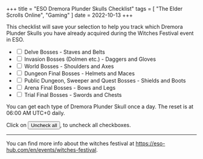 +++
title = "ESO Dremora Plunder Skulls Checklist"
tags = [
    "The Elder Scrolls Online",
    "Gaming"
]
date = 2022-10-13
+++

This checklist will save your selection to help you track which Dremora Plunder Skulls you have already acquired during the Witches Festival event in ESO.

<ul class="list-group my-4">
    <li class="list-group-item">
        <input class="form-check-input me-1 save-cb-state" type="checkbox" id="delve">
        <label class="form-check-label" for="delve">Delve Bosses<span class="text-muted"> - Staves and Belts</span></label>
    </li>
    <li class="list-group-item">
        <input class="form-check-input me-1 save-cb-state" type="checkbox" id="insurgent">
        <label class="form-check-label" for="insurgent">Invasion Bosses (Dolmen etc.)<span class="text-muted"> - Daggers and Gloves</span></label>
    </li>
    <li class="list-group-item">
        <input class="form-check-input me-1 save-cb-state" type="checkbox" id="world">
        <label class="form-check-label" for="world">World Bosses<span class="text-muted"> - Shoulders and Axes</span></label>
    </li>
    <li class="list-group-item">
        <input class="form-check-input me-1 save-cb-state" type="checkbox" id="dungeon">
        <label class="form-check-label" for="dungeon">Dungeon Final Bosses<span class="text-muted"> - Helmets and Maces</span></label>
    </li>
    <li class="list-group-item">
        <input class="form-check-input me-1 save-cb-state" type="checkbox" id="public">
        <label class="form-check-label" for="public">Public Dungeon, Sweeper and Quest Bosses<span class="text-muted"> - Shields and Boots</span></label>
    </li>
    <li class="list-group-item">
        <input class="form-check-input me-1 save-cb-state" type="checkbox" id="arena">
        <label class="form-check-label" for="arena">Arena Final Bosses<span class="text-muted"> - Bows and Legs</span></label>
    </li>
    <li class="list-group-item">
        <input class="form-check-input me-1 save-cb-state" type="checkbox" id="trial">
        <label class="form-check-label" for="trial">Trial Final Bosses<span class="text-muted"> - Swords and Chests</span></label>
    </li>
</ul>

You can get each type of Dremora Plunder Skull once a day. The reset is at 06:00 AM UTC+0 daily.

Click on <button type="button" class="btn btn-outline-danger" OnClick="uncheck_all()">Uncheck all</button>, to uncheck all checkboxes.

<hr class="my-5">

You can find more info about the witches festival at <https://eso-hub.com/en/events/witches-festival>.

<script>
// Source: http://www.marcorpsa.com/ee/t2641.html
(function () {
    var cbstate;

    window.addEventListener('load', function () {
        cbstate = JSON.parse(localStorage['CBState'] || '{}');

        for (var i in cbstate) {
            var el = document.querySelector('input[id="' + i + '"]');
            if (el) el.checked = true;
        }

        var cb = document.getElementsByClassName('save-cb-state');

        for (var i = 0; i < cb.length; i++) {

            cb[i].addEventListener('click', function (evt) {
                // get the cbstate again, in case uncheck_all was invoked
                cbstate = JSON.parse(localStorage['CBState'] || '{}');

                if (this.checked) {
                    cbstate[this.id] = true;
                }
                else if (cbstate[this.id]) {
                    delete cbstate[this.id];
                }

                localStorage.CBState = JSON.stringify(cbstate);
            });
        }
    });
})();

function uncheck_all() {
    document.querySelectorAll('input[type=checkbox]').forEach(el => el.checked = false)
    localStorage.CBState = "{}";
}
</script>
